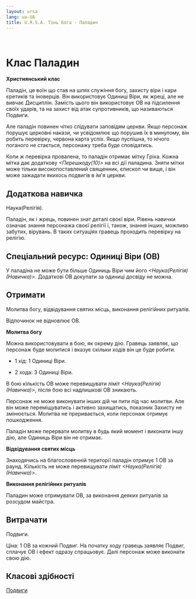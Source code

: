 ```yaml
---
layout: ursa
lang: ua-UA
title: U.R.S.A. Тінь бога - Паладин
---
```


<div id="nav-placeholder"></div>
<script>
$(function(){
  $("#nav-placeholder").load("/ursa_doc/navbar.html");
});
</script>

<br>

# Клас Паладин

**Християнський клас**

Паладін, це воїн що став на шлях служіння богу, захисту віри і кари
єретиків та іноверців. Він використовує Одиниці Віри, як жреці, але не
вивчає Дисциплін. Замість цього він використовує ОВ на підсилення своїх
ударів, та на захист від атак супротивників, що називаються Подвиги.

Але паладін повинен чітко слідувати заповідям церкви. Якщо персонаж
порушує церковні накази, чи усвідомлює що порушив їх в минулому, він
робить перевірку, червона карта успіх. Якщо пуспішна, то нічого поганого
не стається, персонажу треба буде сповідатись.

Коли ж перевірка провалена, то паладін отримає мітку Гріха. Кожна мітка
дає додаткову *<Перешкоду(10)>* на всі дії паладина. Зняти мітки може
тільки високопоставлений священник, єпископ чи вище, і він може зажадати
якихось подвигів в ім'я церкви.

## **Додаткова навичка**

Наука(Релігія).

Паладін, як і жрець, повинен знат деталі своєї віри. Рівень навички
означає знання персонажа своєї релігії і, також, знання інших, можливо
забутих, вірувань. В таких ситуаціях гравець проходить перевірку на
релігію.

## **Спеціальний ресурс: Одиниці Віри (ОВ)**

У паладіна не може бути більше Одиниць Віри чим його
*<Наука(Релігія)(Навичка)>*. Додаткові ОВ докупати за одиниці досвіду не
можна.

## **Отримати**

Молитва богу, відвідування святих місць, виконання релігійних ритуалів.

Відпочинок не відновлює ОВ.

**Молитва богу**

Можна використовувати в бою, як окрему дію. Гравець заявляє, що персонаж
буде молитися і вказує скільки ходів він це буде робити.

- 1 хід: 1 Одиниці Віри.

- 2 хода: 3 Одиниці Віри.

В бою кількість ОВ може перевищувати ліміт *<Наука(Релігія)(Навичка)>*,
після бою всі надлишкові ОВ зникають.

Персонаж не може виконувати інших дій чи пити під час молитви. Але він
може переміщуватись і активно захищатись, показник Захисту не змінюється.
Молитва не преривається, коли персонаж отримує пошкодження.

Паладін може перервати молитву в будь який момент і виконати іншу дію,
але Одиниць Віри він не отримає.

**Відвідування святих місць**

Знаходячись на благословенній території паладін отримує 1 ОВ за раунд.
Кількість не може перевищувати ліміт *<Наука(Релігія)(Навичка)>*.

**Виконання релігійних ритуалів**

Паладин може отримувати ОВ, за виконання деяких ритуалів за розсудом
майстра.

## **Витрачати**

Подвиги.

Ціна: 1 ОВ за кожний Подвиг. На початку ходу гравець заявляє Подвиг,
сплачує ОВ і ефект одразу спрацьовує. Далі персонаж може виконати свою
дію.

## **Класові здібності**

[Подвиги](/ursa_doc/fantasy/shadow_of_god/acts.html)
